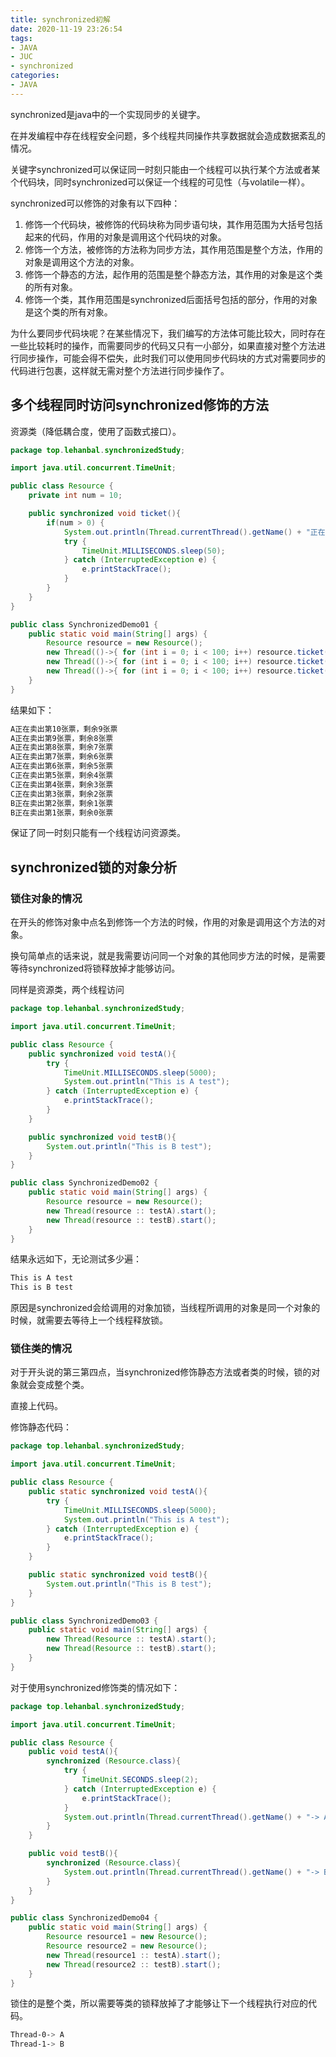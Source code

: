 ```yaml
---
title: synchronized初解
date: 2020-11-19 23:26:54
tags:
- JAVA
- JUC
- synchronized
categories:
- JAVA
---
```


synchronized是java中的一个实现同步的关键字。

在并发编程中存在线程安全问题，多个线程共同操作共享数据就会造成数据紊乱的情况。

关键字synchronized可以保证同一时刻只能由一个线程可以执行某个方法或者某个代码块，同时synchronized可以保证一个线程的可见性（与volatile一样）。

synchronized可以修饰的对象有以下四种：

1. 修饰一个代码块，被修饰的代码块称为同步语句块，其作用范围为大括号包括起来的代码，作用的对象是调用这个代码块的对象。
2. 修饰一个方法，被修饰的方法称为同步方法，其作用范围是整个方法，作用的对象是调用这个方法的对象。
3. 修饰一个静态的方法，起作用的范围是整个静态方法，其作用的对象是这个类的所有对象。
4. 修饰一个类，其作用范围是synchronized后面括号包括的部分，作用的对象是这个类的所有对象。

为什么要同步代码块呢？在某些情况下，我们编写的方法体可能比较大，同时存在一些比较耗时的操作，而需要同步的代码又只有一小部分，如果直接对整个方法进行同步操作，可能会得不偿失，此时我们可以使用同步代码块的方式对需要同步的代码进行包裹，这样就无需对整个方法进行同步操作了。

## 多个线程同时访问synchronized修饰的方法

资源类（降低耦合度，使用了函数式接口）。

```java
package top.lehanbal.synchronizedStudy;

import java.util.concurrent.TimeUnit;

public class Resource {
    private int num = 10;

    public synchronized void ticket(){
        if(num > 0) {
            System.out.println(Thread.currentThread().getName() + "正在卖出第" + (num--) + "张票，剩余" + num + "张票");
            try {
                TimeUnit.MILLISECONDS.sleep(50);
            } catch (InterruptedException e) {
                e.printStackTrace();
            }
        }
    }
}

public class SynchronizedDemo01 {
    public static void main(String[] args) {
        Resource resource = new Resource();
        new Thread(()->{ for (int i = 0; i < 100; i++) resource.ticket(); }, "A").start();
        new Thread(()->{ for (int i = 0; i < 100; i++) resource.ticket(); }, "B").start();
        new Thread(()->{ for (int i = 0; i < 100; i++) resource.ticket(); }, "C").start();
    }
}
```

结果如下：

```bash
A正在卖出第10张票，剩余9张票
A正在卖出第9张票，剩余8张票
A正在卖出第8张票，剩余7张票
A正在卖出第7张票，剩余6张票
A正在卖出第6张票，剩余5张票
C正在卖出第5张票，剩余4张票
C正在卖出第4张票，剩余3张票
C正在卖出第3张票，剩余2张票
B正在卖出第2张票，剩余1张票
B正在卖出第1张票，剩余0张票
```

保证了同一时刻只能有一个线程访问资源类。

## synchronized锁的对象分析

### 锁住对象的情况

在开头的修饰对象中点名到修饰一个方法的时候，作用的对象是调用这个方法的对象。

换句简单点的话来说，就是我需要访问同一个对象的其他同步方法的时候，是需要等待synchronized将锁释放掉才能够访问。

同样是资源类，两个线程访问

```java
package top.lehanbal.synchronizedStudy;

import java.util.concurrent.TimeUnit;

public class Resource {
    public synchronized void testA(){
        try {
            TimeUnit.MILLISECONDS.sleep(5000);
            System.out.println("This is A test");
        } catch (InterruptedException e) {
            e.printStackTrace();
        }
    }

    public synchronized void testB(){
        System.out.println("This is B test");
    }
}

public class SynchronizedDemo02 {
    public static void main(String[] args) {
        Resource resource = new Resource();
        new Thread(resource :: testA).start();
        new Thread(resource :: testB).start();
    }
}

```

结果永远如下，无论测试多少遍：

```bash
This is A test
This is B test
```

原因是synchronized会给调用的对象加锁，当线程所调用的对象是同一个对象的时候，就需要去等待上一个线程释放锁。

### 锁住类的情况

对于开头说的第三第四点，当synchronized修饰静态方法或者类的时候，锁的对象就会变成整个类。

直接上代码。

修饰静态代码：

```java
package top.lehanbal.synchronizedStudy;

import java.util.concurrent.TimeUnit;

public class Resource {
    public static synchronized void testA(){
        try {
            TimeUnit.MILLISECONDS.sleep(5000);
            System.out.println("This is A test");
        } catch (InterruptedException e) {
            e.printStackTrace();
        }
    }

    public static synchronized void testB(){
        System.out.println("This is B test");
    }
}

public class SynchronizedDemo03 {
    public static void main(String[] args) {
        new Thread(Resource :: testA).start();
        new Thread(Resource :: testB).start();
    }
}
```

对于使用synchronized修饰类的情况如下：

```java
package top.lehanbal.synchronizedStudy;

import java.util.concurrent.TimeUnit;

public class Resource {
    public void testA(){
        synchronized (Resource.class){
            try {
                TimeUnit.SECONDS.sleep(2);
            } catch (InterruptedException e) {
                e.printStackTrace();
            }
            System.out.println(Thread.currentThread().getName() + "-> A");
        }
    }

    public void testB(){
        synchronized (Resource.class){
            System.out.println(Thread.currentThread().getName() + "-> B");
        }
    }
}

public class SynchronizedDemo04 {
    public static void main(String[] args) {
        Resource resource1 = new Resource();
        Resource resource2 = new Resource();
        new Thread(resource1 :: testA).start();
        new Thread(resource2 :: testB).start();
    }
}
```

锁住的是整个类，所以需要等类的锁释放掉了才能够让下一个线程执行对应的代码。

```bash
Thread-0-> A
Thread-1-> B
```

